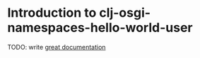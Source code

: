 # Introduction to clj-osgi-namespaces-hello-world-user

TODO: write [great documentation](http://jacobian.org/writing/what-to-write/)
